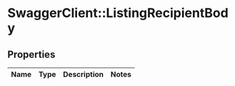 # SwaggerClient::ListingRecipientBody

## Properties
Name | Type | Description | Notes
------------ | ------------- | ------------- | -------------

